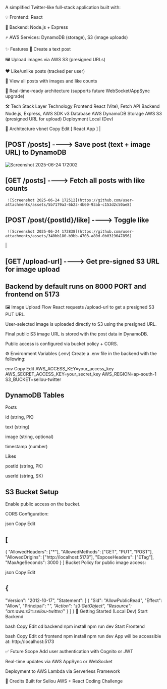 A simplified Twitter-like full-stack application built with:

💡 Frontend: React

🧠 Backend: Node.js + Express

⚡️ AWS Services:  DynamoDB (storage), S3 (image uploads)

✨ Features
📝 Create a text post

🖼️ Upload images via AWS S3 (presigned URLs)

❤️ Like/unlike posts (tracked per user)

📜 View all posts with images and like counts

📡 Real-time-ready architecture (supports future WebSocket/AppSync upgrade)

🛠 Tech Stack
Layer	Technology
Frontend	React (Vite), Fetch API
Backend	Node.js, Express, AWS SDK v3
Database	AWS DynamoDB
Storage	AWS S3 (presigned URL for upload)
Deployment	Local (Dev)

🧩 Architecture
vbnet
Copy
Edit
[ React App ]
     |
## [POST /posts] ----> Save post (text + image URL) to DynamoDB
     
![Screenshot 2025-06-24 172002](https://github.com/user-attachments/assets/f5fd6df7-c0a9-477f-bcdf-ef7515686412)

## [GET /posts] ----> Fetch all posts with like counts
     ![Screenshot 2025-06-24 172512](https://github.com/user-attachments/assets/5b7179a3-6b23-4b60-93ab-c153d2c50ae8)

## [POST /post/{postId}/like] ----> Toggle like
     ![Screenshot 2025-06-24 172838](https://github.com/user-attachments/assets/340bb180-b9bb-4703-a80d-0b0319647856)
|
## [GET /upload-url] ----> Get pre-signed S3 URL for image upload
     
## Backend by default runs on 8000 PORT and frontend on 5173
🖼️ Image Upload Flow
React requests /upload-url to get a presigned S3 PUT URL.

User-selected image is uploaded directly to S3 using the presigned URL.

Final public S3 image URL is stored with the post data in DynamoDB.

Public access is configured via bucket policy + CORS.

⚙️ Environment Variables (.env)
Create a .env file in the backend with the following:

env
Copy
Edit
AWS_ACCESS_KEY=your_access_key
AWS_SECRET_ACCESS_KEY=your_secret_key
AWS_REGION=ap-south-1
S3_BUCKET=sellou-twitter
## DynamoDB Tables
Posts

id (string, PK)

text (string)

image (string, optional)

timestamp (number)

Likes

postId (string, PK)

userId (string, SK)

## S3 Bucket Setup
Enable public access on the bucket.

CORS Configuration:

json
Copy
Edit
## [
  {
    "AllowedHeaders": ["*"],
    "AllowedMethods": ["GET", "PUT", "POST"],
    "AllowedOrigins": ["http://localhost:5173"],
    "ExposeHeaders": ["ETag"],
    "MaxAgeSeconds": 3000
  }
]
Bucket Policy for public image access:

json
Copy
Edit
## {
  "Version": "2012-10-17",
  "Statement": [
    {
      "Sid": "AllowPublicRead",
      "Effect": "Allow",
      "Principal": "*",
      "Action": "s3:GetObject",
      "Resource": "arn:aws:s3:::sellou-twitter/*"
    }
  ]
}
🚀 Getting Started (Local Dev)
Start Backend

bash
Copy
Edit
cd backend
npm install
npm run dev
Start Frontend

bash
Copy
Edit
cd frontend
npm install
npm run dev
App will be accessible at: http://localhost:5173

✅ Future Scope
Add user authentication with Cognito or JWT

Real-time updates via AWS AppSync or WebSocket

Deployment to AWS Lambda via Serverless Framework

🧠 Credits
Built for Sellou AWS + React Coding Challenge
